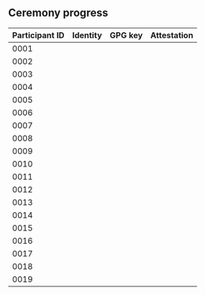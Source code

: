 ## Ceremony progress

| Participant ID | Identity | GPG key | Attestation |
|-|-|-|-|
| 0001 | | | |
| 0002 | | | |
| 0003 | | | |
| 0004 | | | |
| 0005 | | | |
| 0006 | | | |
| 0007 | | | |
| 0008 | | | |
| 0009 | | | |
| 0010 | | | |
| 0011 | | | |
| 0012 | | | |
| 0013 | | | |
| 0014 | | | |
| 0015 | | | |
| 0016 | | | |
| 0017 | | | |
| 0018 | | | |
| 0019 | | | |
